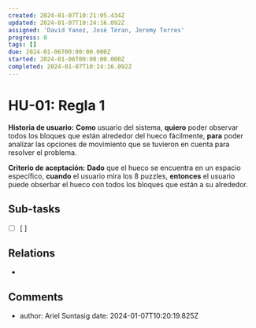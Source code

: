 ```yaml
---
created: 2024-01-07T10:21:05.434Z
updated: 2024-01-07T10:24:16.092Z
assigned: 'David Yanez, José Téran, Jeremy Torres'
progress: 0
tags: []
due: 2024-01-06T00:00:00.000Z
started: 2024-01-06T00:00:00.000Z
completed: 2024-01-07T10:24:16.092Z
---
```


# HU-01: Regla 1

**Historia de usuario:**    **Como** usuario del sistema, **quiero** poder observar todos los bloques que están alrededor del hueco fácilmente, **para** poder analizar las opciones de movimiento que se tuvieron en cuenta para resolver el problema. 

 **Criterio de aceptación:** **Dado** que el hueco se encuentra en un espacio específico, **cuando** el usuario mira los 8 puzzles, **entonces** el usuario puede obserbar el hueco con todos los bloques que están a su alrededor.

## Sub-tasks

- [ ] [ ]

## Relations

- [](.md)

## Comments

- author: Ariel Suntasig
  date: 2024-01-07T10:20:19.825Z
  
